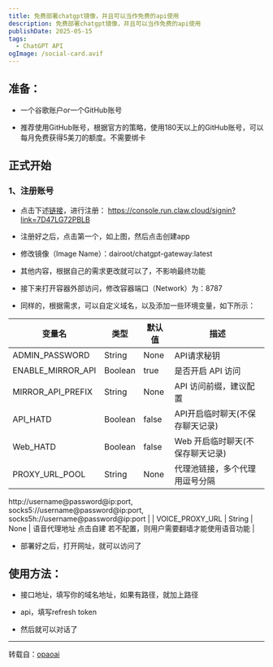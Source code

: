 ```yaml
---
title: 免费部署chatgpt镜像，并且可以当作免费的api使用
description: 免费部署chatgpt镜像，并且可以当作免费的api使用
publishDate: 2025-05-15
tags:
  - ChatGPT API
ogImage: /social-card.avif
---
```

## 准备：

- 一个谷歌账户or一个GitHub账号

- 推荐使用GitHub账号，根据官方的策略，使用180天以上的GitHub账号，可以每月免费获得5美刀的额度。不需要绑卡

## 正式开始

### 1、注册账号

- 点击下述[链接](https://console.run.claw.cloud/signin?link=7D47LG72PBLB)，进行注册：
https://console.run.claw.cloud/signin?link=7D47LG72PBLB

- 注册好之后，点击第一个，如上图，然后点击创建app

- 修改镜像（lmage Name）：dairoot/chatgpt-gateway:latest

- 其他内容，根据自己的需求更改就可以了，不影响最终功能

- 接下来打开容器外部访问，修改容器端口（Network）为：8787

- 同样的，根据需求，可以自定义域名，以及添加一些环境变量，如下所示：

| 变量名 | 类型 | 默认值 | 描述 |
| --- | --- | --- | --- |
| ADMIN_PASSWORD | String | None | API请求秘钥 |
| ENABLE_MIRROR_API | Boolean | true | 是否开启 API 访问 |
| MIRROR_API_PREFIX | String | None | API 访问前缀，建议配置 |
| API_HATD | Boolean | false | API开启临时聊天(不保存聊天记录) |
| Web_HATD | Boolean | false | Web 开启临时聊天(不保存聊天记录) |
| PROXY_URL_POOL | String | None | 代理池链接，多个代理用逗号分隔
http://username@password@ip:port,
socks5://username@password@ip:port,
socks5h://username@password@ip:port |
| VOICE_PROXY_URL | String | None | 语音代理地址 点击自建
若不配置，则用户需要翻墙才能使用语音功能 |

- 部署好之后，打开网址，就可以访问了

## 使用方法：

- 接口地址，填写你的域名地址，如果有路径，就加上路径

- api，填写refresh token

- 然后就可以对话了


---

转载自：[opaoai](https://opaoai.com/archives/1744547727473)
